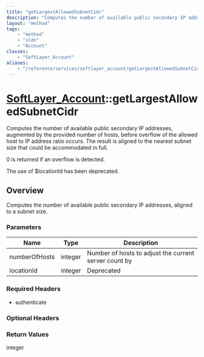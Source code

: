 ```yaml
---
title: "getLargestAllowedSubnetCidr"
description: "Computes the number of available public secondary IP addresses, aligned to a subnet size."
layout: "method"
tags:
    - "method"
    - "sldn"
    - "Account"
classes:
    - "SoftLayer_Account"
aliases:
    - "/reference/services/softlayer_account/getLargestAllowedSubnetCidr"
---
```

# [SoftLayer_Account](/reference/services/SoftLayer_Account)::getLargestAllowedSubnetCidr

Computes the number of available public secondary IP addresses, augmented by the provided number of hosts, before overflow of the allowed host to IP address ratio occurs. The result is aligned to the nearest subnet size that could be accommodated in full. 

0 is returned if an overflow is detected. 

The use of $locationId has been deprecated. 


## Overview 
Computes the number of available public secondary IP addresses, aligned to a subnet size. 

### Parameters 
|Name | Type | Description |
| --- | --- | --- |
|numberOfHosts| integer| Number of hosts to adjust the current server count by|
|locationId| integer| Deprecated|


### Required Headers
* authenticate

### Optional Headers

### Return Values
integer

